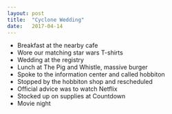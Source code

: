 ```yaml
---
layout: post
title:  "Cyclone Wedding"
date:   2017-04-14
---
```


- Breakfast at the nearby cafe
- Wore our matching star wars T-shirts
- Wedding at the registry
- Lunch at The Pig and Whistle, massive burger
- Spoke to the information center and called hobbiton
- Stopped by the hobbiton shop and rescheduled
- Official advice was to watch Netflix
- Stocked up on supplies at Countdown
- Movie night
